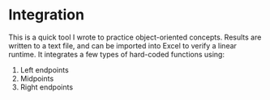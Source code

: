 # Integration
This is a quick tool I wrote to practice object-oriented concepts.
Results are written to a text file, and can be imported into Excel to verify a linear runtime.
It integrates a few types of hard-coded functions using:
   1. Left endpoints
   2. Midpoints
   3. Right endpoints

